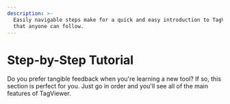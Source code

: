 ```yaml
---
description: >-
  Easily navigable steps make for a quick and easy introduction to TagViewer
  that anyone can follow.
---
```


# Step-by-Step Tutorial

Do you prefer tangible feedback when you're learning a new tool? If so, this section is perfect for you. Just go in order and you'll see all of the main features of TagViewer.

